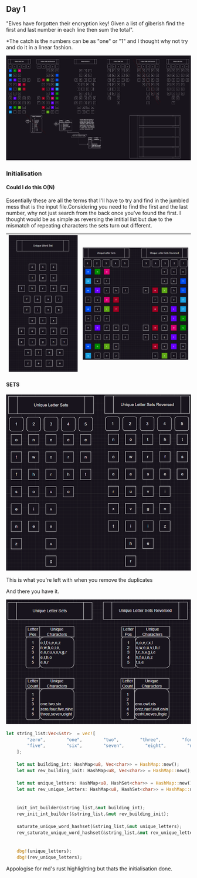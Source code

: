 #  

## Day 1

"Elves have forgotten their encryption key! Given a list of giberish find the first and last number in each line then sum the total".

*The catch is the numbers can be as "one" or "1" and I thought why not try and do it in a linear fashion.

![Parserer Diagram and Spec Breakdown](ParserDiagram.webp)

### Initialisation

#### Could I do this O(N)

Essentially these are all the terms that I'll have to try and find in the jumbled mess that is the input file.Considering you need to find the first and the last number, why not just search from the back once you've found the first.
I thought would be as simple as reversing the intitial list but due to the mismatch of repeating characters the sets turn out different.

|![Unique Word Set](Word_Set.png) | ![Unique Letters Highlighted](Unique_highlighted.png) |
|----------------------------------------------------|---------------------------------------------------------------|

#### SETS

![Unique Letters Isolated](Unique_letter_sets.png)

This is what you're left with when you remove the duplicates

And there you have it.

![Unique Letters Tabulated](Unique_letter_sets_tabulated.png)

```rust
let string_list:Vec<&str>  = vec![
        "zero",        "one",        "two",        "three",        "four",
        "five",        "six",        "seven",        "eight",        "nine",
    ];

    let mut building_int: HashMap<u8, Vec<char>> = HashMap::new();
    let mut rev_building_init: HashMap<u8, Vec<char>> = HashMap::new();

    let mut unique_letters: HashMap<u8, HashSet<char>> = HashMap::new(); 
    let mut rev_unique_letters: HashMap<u8, HashSet<char>> = HashMap::new(); 
    

    init_int_builder(&string_list,&mut building_int);
    rev_init_int_builder(&string_list,&mut rev_building_init);

    saturate_unique_word_hashset(&string_list,&mut unique_letters);
    rev_saturate_unique_word_hashset(&string_list,&mut rev_unique_letters);


    dbg!(unique_letters);
    dbg!(rev_unique_letters);
```

Appologise for md's rust highlighting but thats the initialisation done.
